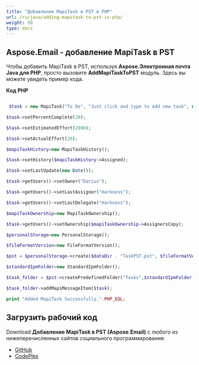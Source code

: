```yaml
---
title: "Добавление MapiTask в PST в PHP"
url: /ru/java/adding-mapitask-to-pst-in-php/
weight: 50
type: docs
---
```


## **Aspose.Email - добавление MapiTask в PST**
Чтобы добавить MapiTask в PST, используя **Aspose.Электронная почта Java для PHP**, просто вызовите **AddMapiTaskToPST** модуль. Здесь вы можете увидеть пример кода.

**Код PHP**

``` php

 $task = new MapiTask("To Do", "Just click and type to add new task", new Date(), new Date());

$task->setPercentComplete(20);

$task->setEstimatedEffort(2000);

$task->setActualEffort(20);

$mapiTaskHistory=new MapiTaskHistory();

$task->setHistory($mapiTaskHistory->Assigned);

$task->setLastUpdate(new Date());

$task->getUsers()->setOwner("Darius");

$task->getUsers()->setLastAssigner("Harkness");

$task->getUsers()->setLastDelegate("Harkness");

$mapiTaskOwnership=new MapiTaskOwnership();

$task->getUsers()->setOwnership($mapiTaskOwnership->AssignersCopy);

$personalStorage=new PersonalStorage();

$fileFormatVersion=new FileFormatVersion();

$pst = $personalStorage->create($dataDir . "TaskPST.pst", $fileFormatVersion->Unicode);

$standardIpmFolder=new StandardIpmFolder();

$task_folder = $pst->createPredefinedFolder("Tasks",$standardIpmFolder->Tasks);

$task_folder->addMapiMessageItem($task);

print "Added MapiTask Successfully.".PHP_EOL;

```
## **Загрузить рабочий код**
Download **Добавление MapiTask в PST (Aspose.Email)** с любого из нижеперечисленных сайтов социального программирования:

- [GitHub](https://github.com/aspose-email/Aspose.Email-for-Java/blob/master/Plugins/Aspose_Email_Java_for_PHP/src/aspose/email/ProgrammingOutlook/WorkingWithOutlookPersonalStorage/AddMapiTaskToPST.php)
- [CodePlex](https://archive.codeplex.com/?p=asposeemailjavaphp#src/aspose/email/ProgrammingOutlook/WorkingWithOutlookPersonalStorage/AddMapiTaskToPST.php)
